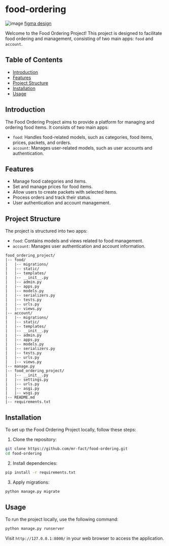 # food-ordering
![image](https://github.com/mr-fact/food-ordering/assets/110711776/020f39ec-120c-4b27-bd08-fca36e87d97a)
[figma design](https://www.figma.com/file/H8azhQ3Xxcik32T3jbJI6h/Food-Ordering-%26-Delivery-Mobile-App---Case-Study---persian-(Community)?type=design&node-id=0%3A1&mode=design&t=CY3OgG1kpoOqsUp3-1)

Welcome to the Food Ordering Project! This project is designed to facilitate food ordering and management, consisting of two main apps: `food` and `account`.

## Table of Contents

- [Introduction](#introduction)
- [Features](#features)
- [Project Structure](#project-structure)
- [Installation](#installation)
- [Usage](#usage)

## Introduction

The Food Ordering Project aims to provide a platform for managing and ordering food items. It consists of two main apps:

- `food`: Handles food-related models, such as categories, food items, prices, packets, and orders.
- `account`: Manages user-related models, such as user accounts and authentication.

## Features

- Manage food categories and items.
- Set and manage prices for food items.
- Allow users to create packets with selected items.
- Process orders and track their status.
- User authentication and account management.

## Project Structure

The project is structured into two apps:

- `food`: Contains models and views related to food management.
- `account`: Manages user authentication and account information.
```
food_ordering_project/
|-- food/
|   |-- migrations/
|   |-- static/
|   |-- templates/
|   |-- __init__.py
|   |-- admin.py
|   |-- apps.py
|   |-- models.py
|   |-- serializers.py
|   |-- tests.py
|   |-- urls.py
|   |-- views.py
|-- account/
|   |-- migrations/
|   |-- static/
|   |-- templates/
|   |-- __init__.py
|   |-- admin.py
|   |-- apps.py
|   |-- models.py
|   |-- serializers.py
|   |-- tests.py
|   |-- urls.py
|   |-- views.py
|-- manage.py
|-- food_ordering_project/
|   |-- __init__.py
|   |-- settings.py
|   |-- urls.py
|   |-- asgi.py
|   |-- wsgi.py
|-- README.md
|-- requirements.txt
```

## Installation

To set up the Food Ordering Project locally, follow these steps:

1. Clone the repository:

```bash
git clone https://github.com/mr-fact/food-ordering.git
cd food-ordering
```

2. Install dependencies:

```bash
pip install -r requirements.txt
```

3. Apply migrations:

```bash
python manage.py migrate
```

## Usage

To run the project locally, use the following command:

```bash
python manage.py runserver
```

Visit `http://127.0.0.1:8000/` in your web browser to access the application.
